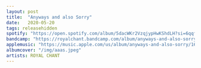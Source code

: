 ```yaml
---
layout: post
title:  "Anyways and also Sorry"
date:   2020-05-20
tags: releasehidden
spotify: "https://open.spotify.com/album/5dacWKr2VzqjypHwKShdLH?si=6qqfXohQTKyZYnl9lAPX2A"
bandcamp: "https://royalchant.bandcamp.com/album/anyways-and-also-sorry"
applemusic: "https://music.apple.com/us/album/anyways-and-also-sorry/1618317305"
albumcover: "/img/aaas.jpeg"
artists: ROYAL CHANT
---
```

